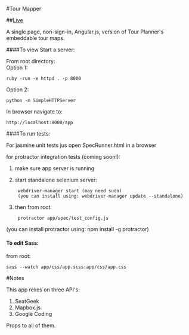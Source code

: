 #Tour Mapper

##[Live](https://rawgithub.com/mickeysanchez/tour_mapper/master/app/index.html)

A single page, non-sign-in, Angular.js, version of Tour Planner's embeddable tour maps. 

####To view
Start a server:
	
From root directory: <br>
Option 1: 
	
	ruby -run -e httpd . -p 8000
	
Option 2: 

	python -m SimpleHTTPServer

In browser navigate to:

	http://localhost:8000/app
	
####To run tests:
	
For jasmine unit tests jus open SpecRunner.html in a browser
	
for protractor integration tests (coming soon!):

1. make sure app server is running
	
2. start standalone selenium server:
	
		webdriver-manager start (may need sudo)
		(you can install using: webdriver-manager update --standalone)
	
3. then from root:
	
		protractor app/spec/test_config.js

(you can install protractor using: npm install -g protractor)

#### To edit Sass:
	
from root: 
	
	sass --watch app/css/app.scss:app/css/app.css

#Notes

This app relies on three API's:

1. SeatGeek
2. Mapbox.js
3. Google Coding

Props to all of them.

